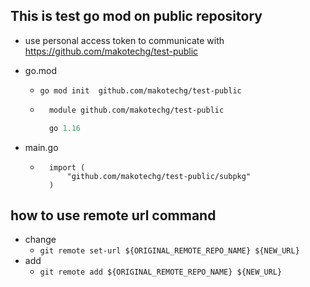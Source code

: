 ## This is test go mod on public repository

- use personal access token to communicate with https://github.com/makotechg/test-public

- go.mod
    - `go mod init  github.com/makotechg/test-public`
    - ```go.mod
        module github.com/makotechg/test-public

        go 1.16
        ```

- main.go
    - ```
        import (
        	"github.com/makotechg/test-public/subpkg"
        )
        ```

## how to use remote url command
- change
    - `git remote set-url ${ORIGINAL_REMOTE_REPO_NAME} ${NEW_URL}`
- add
    - `git remote add ${ORIGINAL_REMOTE_REPO_NAME} ${NEW_URL}`